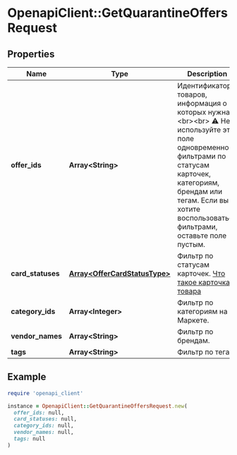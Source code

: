 # OpenapiClient::GetQuarantineOffersRequest

## Properties

| Name | Type | Description | Notes |
| ---- | ---- | ----------- | ----- |
| **offer_ids** | **Array&lt;String&gt;** | Идентификаторы товаров, информация о которых нужна. &lt;br&gt;&lt;br&gt; ⚠️ Не используйте это поле одновременно с фильтрами по статусам карточек, категориям, брендам или тегам. Если вы хотите воспользоваться фильтрами, оставьте поле пустым.  | [optional] |
| **card_statuses** | [**Array&lt;OfferCardStatusType&gt;**](OfferCardStatusType.md) | Фильтр по статусам карточек.  [Что такое карточка товара](https://yandex.ru/support/marketplace/assortment/content/index.html)  | [optional] |
| **category_ids** | **Array&lt;Integer&gt;** | Фильтр по категориям на Маркете. | [optional] |
| **vendor_names** | **Array&lt;String&gt;** | Фильтр по брендам. | [optional] |
| **tags** | **Array&lt;String&gt;** | Фильтр по тегам. | [optional] |

## Example

```ruby
require 'openapi_client'

instance = OpenapiClient::GetQuarantineOffersRequest.new(
  offer_ids: null,
  card_statuses: null,
  category_ids: null,
  vendor_names: null,
  tags: null
)
```

